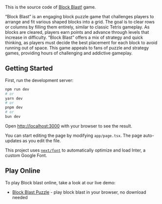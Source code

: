This is the source code of [Block Blast!](https://iblockblast.com) game.

“Block Blast” is an engaging block puzzle game that challenges players to arrange and fit various shaped blocks into a grid. The goal is to clear rows or columns by filling them entirely, similar to classic Tetris gameplay. As blocks are cleared, players earn points and advance through levels that increase in difficulty. “Block Blast” offers a mix of strategy and quick thinking, as players must decide the best placement for each block to avoid running out of space. This game appeals to fans of puzzle and strategy games, providing hours of challenging and addictive gameplay.



## Getting Started

First, run the development server:

```bash
npm run dev
# or
yarn dev
# or
pnpm dev
# or
bun dev
```

Open [http://localhost:3000](http://localhost:3000) with your browser to see the result.

You can start editing the page by modifying `app/page.tsx`. The page auto-updates as you edit the file.

This project uses [`next/font`](https://nextjs.org/docs/basic-features/font-optimization) to automatically optimize and load Inter, a custom Google Font.

## Play Online

To play Block blast online, take a look at our live demo:

- [Block Blast Puzzle](https://iblockblast.com) - play block blast in your browser, no download needed
 
 

